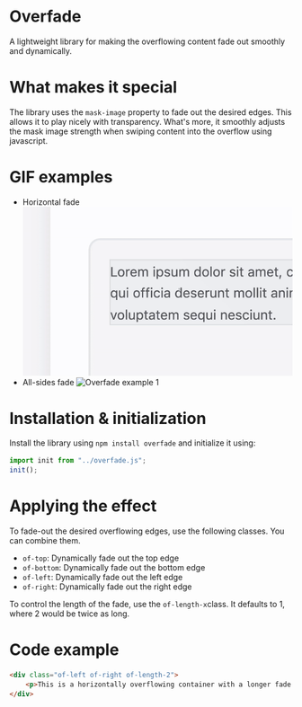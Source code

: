 # Overfade
A lightweight library for making the overflowing content fade out smoothly and dynamically.

# What makes it special
The library uses the `mask-image` property to fade out the desired edges. This allows it to play nicely with transparency.
What's more, it smoothly adjusts the mask image strength when swiping content into the overflow using javascript.

# GIF examples

- Horizontal fade
![Overfade example 1](./resources/example-1.gif)
- All-sides fade
![Overfade example 1](./resources/example-2.gif)

# Installation & initialization
Install the library using `npm install overfade` and initialize it using:
```js
import init from "../overfade.js";
init();
```

# Applying the effect
To fade-out the desired overflowing edges, use the following classes. You can combine them.

- `of-top`: Dynamically fade out the top edge
- `of-bottom`: Dynamically fade out the bottom edge
- `of-left`: Dynamically fade out the left edge
- `of-right`: Dynamically fade out the right edge

To control the length of the fade, use the `of-length-x`class. It defaults to 1, where 2 would be twice as long.

# Code example
```html
<div class="of-left of-right of-length-2">
    <p>This is a horizontally overflowing container with a longer fade.</p>
</div>
```